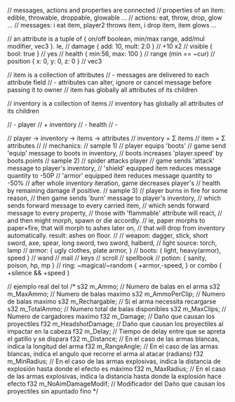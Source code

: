 
// messages, actions and properties are connected
// properties of an item: edible, throwable, droppable, glowable ...
// actions: eat, throw, drop, glow ...
// messages: i eat item, player2 throws item, i drop item, item glows ...

// an attribute is a tuple of { on/off boolean, min/max range, add/mul modifier, vec3 }. Ie,
//  damage { add: 10, mult: 2.0 }         // +10 x2
//  visible { bool: true }                // yes
//  health { min:56, max: 100 }           // range (min == ~cur)
//  position { x: 0, y: 0, z: 0 }         // vec3

// item is a collection of attributes
// - messages are delivered to each attribute field
// - attributes can alter, ignore or cancel message before passing it to owner
// item has globally all attributes of its children

// inventory is a collection of items
// inventory has globally all attributes of its children

// - player
//   + inventory
//     - health
//     -



// player -> inventory -> items -> attributes
// inventory = Σ items
// item = Σ attributes
//
// mechanics:
// sample 1)
//  player equips 'boots'
//  game send 'equip' message to boots in inventory,
//  boots increases 'player.speed' by boots.points
// sample 2)
//  spider attacks player
//  game sends 'attack' message to player's inventory,
//  'shield' equipped item reduces message quantity to -50P
//  'armor' equipped item reduces message quantity to -50%
//  after whole inventory iteration, game decreases player's
//  health by remaining damage if positive.
// sample 3)
//  player burns in fire for some reason,
//  then game sends 'burn' message to player's inventory,
//  which sends forward message to every carried item,
//  which sends forward message to every property,
//  those with 'flammable' attribute will react,
//  and then might morph, spawn or die accordly.
//  ie, paper morphs to paper+fire, that will morph to ashes later on,
//  that will drop from inventory automatically. result: ashes on floor.
//
// weapon: dagger, stick, short sword, axe, spear, long sword, two sword, halberd,
// light source: torch, lamp
// armor: { ugly clothes, plate armor, }
// boots: { light, heavy(armor), speed }
// wand
// mail
// keys
// scroll
// spellbook
// potion: { sanity, poison, hp, mp }
// ring: ~magical/~random { +armor,-speed, } or combo { +silence && +speed }


// ejemplo real del tol
/*
        s32             m_Ammo;                     // Numero de balas en el arma
        s32             m_MaxAmmo;                  // Numero de balas maximo
        s32             m_AmmoPerClip;                  // Numero de balas maximo
        s32             m_Rechargable;              // Si el arma necessita recargarse
        s32             m_TotalAmmo;                // Numero total de balas disponibles
        s32             m_MaxClips;                 // Numero de cargadores maximo
        f32             m_Damage;                   // Daño que causan los proyectiles
        f32             m_HeadshotDamage;           // Daño que causan los proyectiles al impactar en la cabeza
        f32             m_Delay;                    // Tiempo de delay entre que se apreta el gatillo y se dispara
        f32             m_Distance;                 // En el caso de las armas blancas, indica la longitud del arma
        f32             m_RangeAngle;               // En el caso de las armas blancas, indica el angulo que recorre el arma al atacar (radians)
        f32             m_MinRadius;                // En el caso de las armas explosivas, indica la distancia de explosión hasta donde el efecto es máximo
        f32             m_MaxRadius;                // En el caso de las armas explosivas, indica la distancia hasta donde la explosión hace efecto
        f32             m_NoAimDamageModif;         // Modificador del Daño que causan los proyectiles sin apuntado fino
*/

